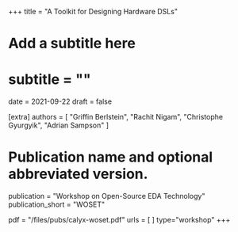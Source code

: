 +++
title = "A Toolkit for Designing Hardware DSLs"
# Add a subtitle here
# subtitle = ""
date = 2021-09-22
draft = false

[extra]
authors = [
  "Griffin Berlstein",
  "Rachit Nigam",
  "Christophe Gyurgyik",
  "Adrian Sampson"
]

# Publication name and optional abbreviated version.
publication = "Workshop on Open-Source EDA Technology"
publication_short = "WOSET"

pdf = "/files/pubs/calyx-woset.pdf"
urls = [ ]
type="workshop"
+++
